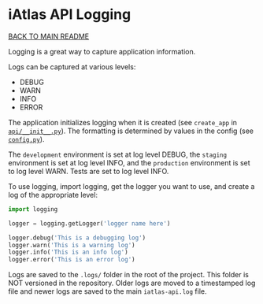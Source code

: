 # iAtlas API Logging

[BACK TO MAIN README](./../../README.md)

Logging is a great way to capture application information.

Logs can be captured at various levels:

- DEBUG
- WARN
- INFO
- ERROR

The application initializes logging when it is created (see `create_app` in [`api/__init__.py`](api/__init__.py)). The formatting is determined by values in the config (see [`config.py`](./../../config.py)).

The `development` environment is set at log level DEBUG, the `staging` environment is set at log level INFO, and the `production` environment is set to log level WARN. Tests are set to log level INFO.

To use logging, import logging, get the logger you want to use, and create a log of the appropriate level:

```python
import logging

logger = logging.getLogger('logger name here')

logger.debug('This is a debugging log')
logger.warn('This is a warning log')
logger.info('This is an info log')
logger.error('This is an error log')
```

Logs are saved to the `.logs/` folder in the root of the project. This folder is NOT versioned in the repository. Older logs are moved to a timestamped log file and newer logs are saved to the main `iatlas-api.log` file.
